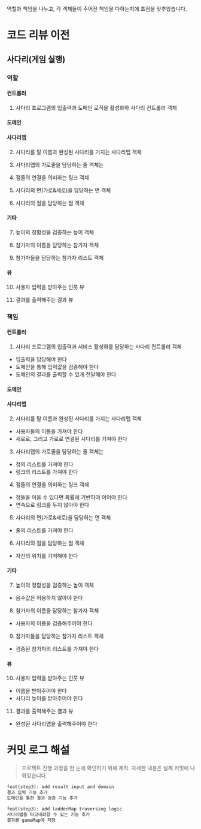 역할과 책임을 나누고, 각 객체들이 주어진 책임을 다하는지에 초점을 맞추었습니다.

# 코드 리뷰 이전

## 사다리(게임 실행)

### 역할

#### 컨트롤러

1. 사다리 프로그램의 입출력과 도메인 로직을 활성화하 사다리 컨트롤러 객체

#### 도메인

#### 사다리맵

2. 사다리를 탈 이름과 완성된 사다리를 가지는 사다리맵 객체

3. 사다리맵의 가로줄을 담당하는 줄 객체는

4. 점들의 연결을 의미하는 링크 객체

5. 사다리의 면(가로&세로)을 담당하는 면 객체

6. 사다리의 점을 담당하는 점 객체

#### 기타

7. 높이의 정합성을 검증하는 높이 객체

8. 참가자의 이름을 담당하는 참가자 객체

9. 참가자들을 담당하는 참가자 리스트 객체

#### 뷰

10. 사용자 입력을 받아주는 인풋 뷰

11. 결과를 출력해주는 결과 뷰

### 책임

#### 컨트롤러

1. 사다리 프로그램의 입출력과 서비스 활성화를 담당하는 사다리 컨트롤러 객체

- 입출력을 담당해야 한다
- 도메인을 통해 입력값을 검증해야 한다 
- 도메인의 결과를 출력할 수 있게 전달해야 한다

#### 도메인

#### 사다리맵

2. 사다리를 탈 이름과 완성된 사다리를 가지는 사다리맵 객체

- 사용자들의 이름을 가져야 한다
- 세로로, 그리고 가로로 연결된 사다리를 가져야 한다

3. 사다리맵의 가로줄을 담당하는 줄 객체는

- 점의 리스트를 가져야 한다
- 링크의 리스트를 가져야 한다

4. 점들의 연결을 의미하는 링크 객체

- 점들을 이을 수 있다면 확률에 기반하여 이어야 한다
- 연속으로 링크를 두지 않아야 한다

5. 사다리의 면(가로&세로)을 담당하는 면 객체

- 줄의 리스트를 가져야 한다

6. 사다리의 점을 담당하는 점 객체

- 자신의 위치를 기억해야 한다

#### 기타

7. 높이의 정합성을 검증하는 높이 객체

- 음수값은 허용하지 않아야 한다

8. 참가자의 이름을 담당하는 참가자 객체

- 사용자의 이름을 검증해주어야 한다

9. 참가자들을 담당하는 참가자 리스트 객체

- 검증된 참가자의 리스트를 가져야 한다

#### 뷰

10. 사용자 입력을 받아주는 인풋 뷰

- 이름을 받아주어야 한다
- 사다리 높이를 받아주어야 한다

11. 결과를 출력해주는 결과 뷰

- 완성된 사다리맵을 출력해주어야 한다


# 커밋 로그 해설
> 프로젝트 진행 과정을 한 눈에 확인하기 위해 제작. 자세한 내용은 실제 커밋에 나와있습니다.
```html
feat(step3): add result input and domain
결과 입력 기능 추가
도메인을 통한 결과 검증 기능 추가

feat(step3): add ladderMap traversing logic
사다리맵을 타고내려갈 수 있는 기능 추가
결과를 gameMap에 저장
```
